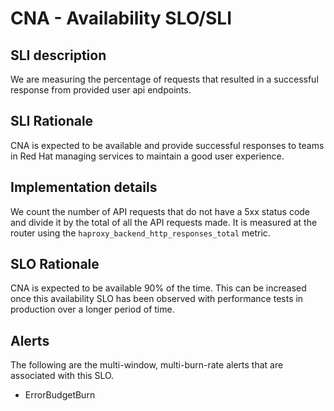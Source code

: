 # CNA  - Availability SLO/SLI

## SLI description

We are measuring the percentage of requests that resulted in a successful
response from provided user api endpoints.


## SLI Rationale

CNA is expected to be available and provide successful responses
to teams in Red Hat managing services to maintain a good user experience.

## Implementation details

We count the number of API requests that do not have a 5xx status code and divide it by the
total of all the API requests made. It is measured at the router using the
`haproxy_backend_http_responses_total` metric.

## SLO Rationale

CNA is expected to be available 90% of the time. This can be increased once this availability
SLO has been observed with performance tests in production over a longer period of time.

## Alerts

The following are the multi-window, multi-burn-rate alerts that are associated with this SLO.

- ErrorBudgetBurn
